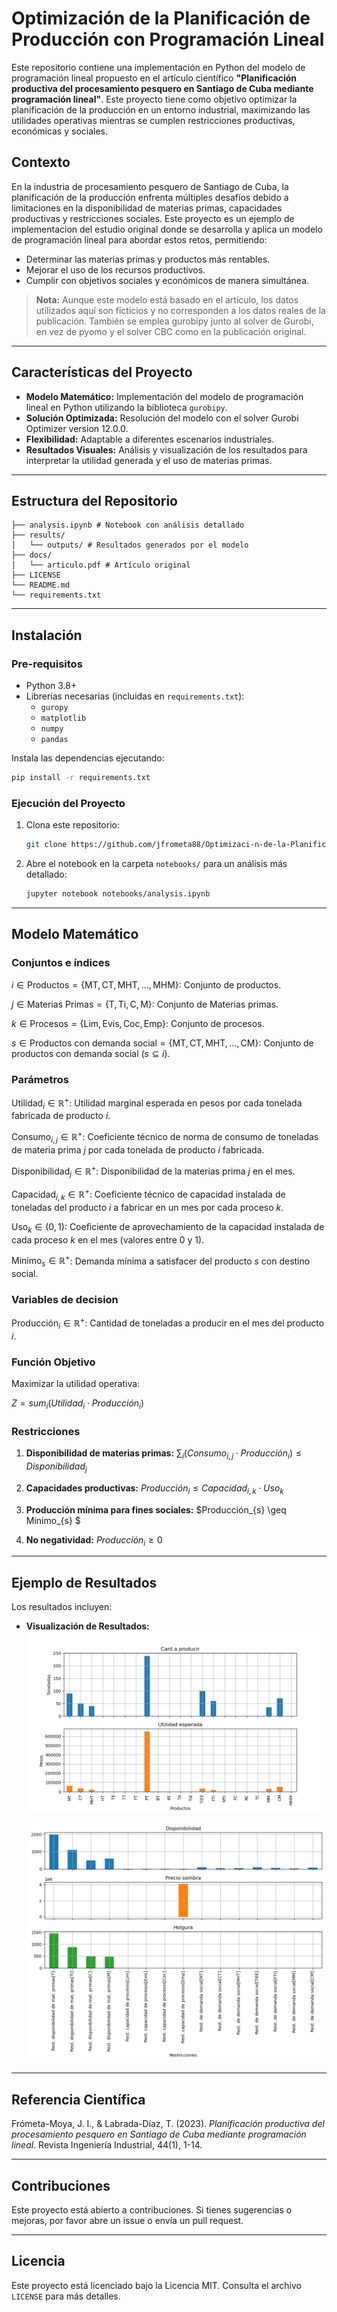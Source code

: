 # Optimización de la Planificación de Producción con Programación Lineal

Este repositorio contiene una implementación en Python del modelo de programación lineal propuesto en el artículo científico **"Planificación productiva del procesamiento pesquero en Santiago de Cuba mediante programación lineal"**. Este proyecto tiene como objetivo optimizar la planificación de la producción en un entorno industrial, maximizando las utilidades operativas mientras se cumplen restricciones productivas, económicas y sociales.

## Contexto

En la industria de procesamiento pesquero de Santiago de Cuba, la planificación de la producción enfrenta múltiples desafíos debido a limitaciones en la disponibilidad de materias primas, capacidades productivas y restricciones sociales. Este proyecto es un ejemplo de implementacion del estudio original donde se desarrolla y aplica un modelo de programación lineal para abordar estos retos, permitiendo:

- Determinar las materias primas y productos más rentables.
- Mejorar el uso de los recursos productivos.
- Cumplir con objetivos sociales y económicos de manera simultánea.

> **Nota:** Aunque este modelo está basado en el artículo, los datos utilizados aquí son ficticios y no corresponden a los datos reales de la publicación. También se emplea gurobipy junto al solver de Gurobi, en vez de pyomo y el solver CBC como en la publicación original.

---

## Características del Proyecto

- **Modelo Matemático:** Implementación del modelo de programación lineal en Python utilizando la biblioteca `gurobipy`.
- **Solución Optimizada:** Resolución del modelo con el solver Gurobi Optimizer version 12.0.0.
- **Flexibilidad:** Adaptable a diferentes escenarios industriales.
- **Resultados Visuales:** Análisis y visualización de los resultados para interpretar la utilidad generada y el uso de materias primas.

---

## Estructura del Repositorio

```
├── analysis.ipynb # Notebook con análisis detallado
├── results/
│   └── outputs/ # Resultados generados por el modelo
├── docs/
│   └── articulo.pdf # Artículo original
├── LICENSE
└── README.md
└── requirements.txt
```

---

## Instalación

### Pre-requisitos

- Python 3.8+
- Librerías necesarias (incluidas en `requirements.txt`):
  - `guropy`
  - `matplotlib`
  - `numpy`
  - `pandas`

Instala las dependencias ejecutando:

```bash
pip install -r requirements.txt
```

### Ejecución del Proyecto

1. Clona este repositorio:

   ```bash
   git clone https://github.com/jfrometa88/Optimizaci-n-de-la-Planificaci-n-de-Producci-n-con-Programaci-n-Lineal.git
   ```

3. Abre el notebook en la carpeta `notebooks/` para un análisis más detallado:

   ```bash
   jupyter notebook notebooks/analysis.ipynb
   ```

---

## Modelo Matemático

### Conjuntos e índices

$i \in \text{Productos}=\{\text{MT},\text{CT},\text{MHT},\text{...},\text{MHM}\}$: Conjunto de productos.

$j \in \text{Materias Primas}=\{\text{T},\text{Ti},\text{C},\text{M}\}$: Conjunto de Materias primas.

$k \in \text{Procesos}=\{\text{Lim},\text{Evis},\text{Coc},\text{Emp}\}$: Conjunto de procesos.

$s \in \text{Productos con demanda social}=\{\text{MT},\text{CT},\text{MHT},\text{...},\text{CM}\}$: Conjunto de productos con demanda social ($s \subseteq i$).

### Parámetros

$\text{Utilidad}_{i} \in \mathbb{R}^+$: Utilidad marginal esperada en pesos por cada tonelada fabricada de producto $i$.

$\text{Consumo}_{i,j} \in \mathbb{R}^+$: Coeficiente técnico de norma de consumo de toneladas de materia prima $j$ por cada tonelada de producto $i$ fabricada.

$\text{Disponibilidad}_{j} \in \mathbb{R}^+$: Disponibilidad de la materias prima $j$ en el mes.

$\text{Capacidad}_{i,k} \in \mathbb{R}^+$: Coeficiente técnico de capacidad instalada de toneladas del producto $i$ a fabricar en un mes por cada proceso $k$.

$\text{Uso}_{k} \in (0,1)$: Coeficiente de aprovechamiento de la capacidad instalada de cada proceso $k$ en el mes (valores entre 0 y 1).

$\text{Minimo}_{s} \in \mathbb{R}^+$: Demanda mínima a satisfacer del producto $s$ con destino social.

### Variables de decision

$\text{Producción}_{i} \in \mathbb{R}^+$: Cantidad de toneladas a producir en el mes del producto $i$.

### Función Objetivo

Maximizar la utilidad operativa:

$Z = sum_{i} (Utilidad_{i} \cdot Producción_{i})$

### Restricciones

1. **Disponibilidad de materias primas:**
   $\sum_{i} (Consumo_{i,j} \cdot Producción_{i}) \leq Disponibilidad_{j}$

2. **Capacidades productivas:**
   $Producción_{i} \leq Capacidad_{i,k} \cdot Uso_{k}$

3. **Producción mínima para fines sociales:**
   $Producción_{s} \geq Minimo_{s} $

4. **No negatividad:**
   $Producción_{i} \geq 0$

---

## Ejemplo de Resultados

Los resultados incluyen:

- **Visualización de Resultados:**
  ![Plan de producción](results/results_plan2.png)

  ![Análisis postoptimal](results/results_postoptimal.png)


---

## Referencia Científica

Frómeta-Moya, J. I., & Labrada-Díaz, T. (2023). *Planificación productiva del procesamiento pesquero en Santiago de Cuba mediante programación lineal*. Revista Ingeniería Industrial, 44(1), 1-14.

---

## Contribuciones

Este proyecto está abierto a contribuciones. Si tienes sugerencias o mejoras, por favor abre un issue o envía un pull request.

---

## Licencia

Este proyecto está licenciado bajo la Licencia MIT. Consulta el archivo `LICENSE` para más detalles.



```python

```


